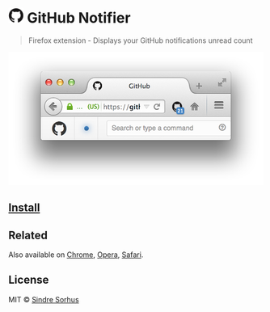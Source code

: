 # <img src="extension/icon64.png" width="30"> GitHub Notifier

> Firefox extension - Displays your GitHub notifications unread count

[![](screenshot.png)][install]


## [Install][install]


## Related

Also available on [Chrome](https://github.com/sindresorhus/github-notifier-chrome), [Opera](https://github.com/sindresorhus/github-notifier-opera), [Safari](https://github.com/sindresorhus/github-notifier-safari).


## License

MIT © [Sindre Sorhus](http://sindresorhus.com)


[install]: https://addons.mozilla.org/en-US/firefox/addon/github-notifier/
